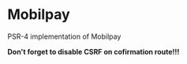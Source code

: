 # Mobilpay

PSR-4 implementation of Mobilpay

**Don't forget to disable CSRF on cofirmation route!!!**
